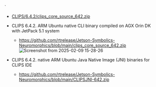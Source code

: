 `
- [CLIPS/6.4.2/clips_core_source_642.zip](https://sourceforge.net/projects/clipsrules/files/CLIPS/6.4.2/clips_core_source_642.zip/download)

 - CLIPS 6.4.2. ARM Ubuntu native CLI binary compiled on AGX Orin DK with JetPack 5.1 system
 
   - https://github.com/rtrelease/Jetson-Symbolics-Neuromorphics/blob/main/clips_core_source_642.zip 
![Screenshot from 2025-02-09 15-28-26](https://github.com/user-attachments/assets/3af29976-7259-498d-a7de-2fc81150e119)

 - CLIPS 6.4.2. native ARM Ubuntu Java Native Image (JNI) binaries for CLIPS IDE
    - https://github.com/rtrelease/Jetson-Symbolics-Neuromorphics/blob/main/CLIPSJNI-642.zip
